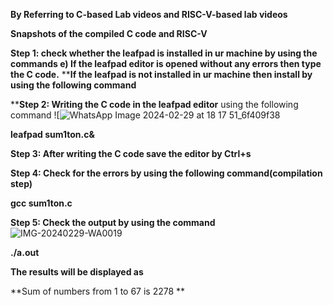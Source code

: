 **By Referring to C-based Lab videos and RISC-V-based lab videos**

**Snapshots of the compiled C code and RISC-V**

**Step 1: check whether the leafpad is installed in ur machine by using the commands
e)
If the leafpad editor is opened without any errors then type the C code.**
****If the leafpad is not installed in ur machine then install by using the following command**


****Step 2: Writing the C code in the leafpad editor** using the following command
![![WhatsApp Image 2024-02-29 at 18 17 51_6f409f38](https://github.com/Ekanthreddy886/ekanth-reddy/assets/159982724/52222776-d54a-4788-96bd-afedc7b62616)

**leafpad sum1ton.c&**

**Step 3: After writing the C code save the editor by Ctrl+s**

**Step 4: Check for the errors by using the following command(compilation step)**

**gcc sum1ton.c**

**Step 5: Check the output by using the command**
![IMG-20240229-WA0019](https://github.com/Ekanthreddy886/ekanth-reddy/assets/159982724/d5a03da4-91fb-4bb4-a4bd-db8f8beb9ab2)

**./a.out**

**The results will be displayed as** 

**Sum of numbers from 1 to 67 is 2278 **






